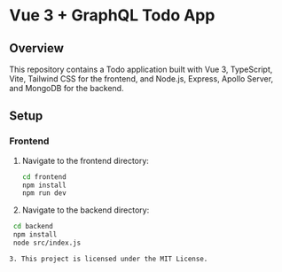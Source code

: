 # Vue 3 + GraphQL Todo App

## Overview

This repository contains a Todo application built with Vue 3, TypeScript, Vite, Tailwind CSS for the frontend, and Node.js, Express, Apollo Server, and MongoDB for the backend.

## Setup

### Frontend

1. Navigate to the frontend directory:

   ```bash
   cd frontend
   npm install
   npm run dev

2. Navigate to the backend directory:

  ```bash
   cd backend
   npm install
   node src/index.js

3. This project is licensed under the MIT License.





